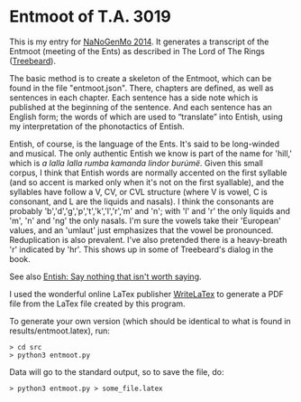 # Entmoot of T.A. 3019

This is my entry for [NaNoGenMo 2014](https://github.com/dariusk/NaNoGenMo-2014). It generates a transcript of the Entmoot (meeting of the Ents) as described in The Lord of The Rings ([Treebeard](http://tolkiengateway.net/wiki/Treebeard_(chapter))). 

The basic method is to create a skeleton of the Entmoot, which can be found in the file "entmoot.json". There, chapters are defined, as well as sentences in each chapter. Each sentence has a side note which is published at the beginning of the sentence. And each sentence has an English form; the words of which are used to “translate” into Entish, using my interpretation of the phonotactics of Entish.

Entish, of course, is the language of the Ents. It's said to be long-winded and musical. The only
authentic Entish we know is part of the name for 'hill,' which is
<i>a lalla lalla rumba kamanda lindor bur&uacute;m&euml;</i>. Given this small
corpus, I think that Entish words are normally accented on the first syllable (and so
accent is marked only when it's not on the first syallable), and the syllables have
follow a V, CV, or CVL structure (where V is vowel, C is consonant, and L are the liquids
and nasals). I think the consonants are probably 'b','d','g','p','t','k','l','r','m' and 'n';
with 'l' and 'r' the only liquids and 'm', 'n' and 'ng' the only nasals. I'm sure the vowels take their 'European' values, and an 'umlaut' just emphasizes that the vowel be pronounced. Reduplication is also prevalent. I've also pretended there is a heavy-breath 'r' indicated by 'hr'. This shows up in
some of Treebeard's dialog in the book.
    
See also [Entish: Say nothing that isn't worth saying](http://www.uib.no/People/hnohf/entish.htm).

I used the wonderful online LaTex publisher [WriteLaTex](https://www.writelatex.com) to generate a PDF file from the LaTex file created by this program.

To generate your own version (which should be identical to what is found in results/entmoot.latex), run:

    > cd src
    > python3 entmoot.py 
    
Data will go to the standard output, so to save the file, do:

    > python3 entmoot.py > some_file.latex
    
